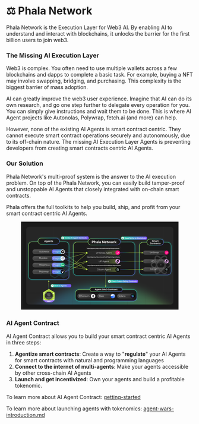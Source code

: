 # ⚖️ Phala Network

Phala Network is the Execution Layer for Web3 AI. By enabling AI to understand and interact with blockchains, it unlocks the barrier for the first billion users to join web3.

### The Missing AI Execution Layer

Web3 is complex. You often need to use multiple wallets across a few blockchains and dapps to complete a basic task. For example, buying a NFT may involve swapping, bridging, and purchasing. This complexity is the biggest barrier of mass adoption.

AI can greatly improve the web3 user experience. Imagine that AI can do its own research, and go one step further to delegate every operation for you. You can simply give instructions and wait them to be done. This is where AI Agent projects like Autonolas, Polywrap, fetch.ai (and more) can help.

However, none of the existing AI Agents is smart contract centric. They cannot execute smart contract operations securely and autonomously, due to its off-chain nature. The missing AI Execution Layer Agents is preventing developers from creating smart contracts centric AI Agents.

### Our Solution

Phala Network's multi-proof system is the answer to the AI execution problem. On top of the Phala Network, you can easily build tamper-proof and unstoppable AI Agents that closely integrated with on-chain smart contracts.

Phala offers the full toolkits to help you build, ship, and profit from your smart contract centric AI Agents.

<figure><img src="../.gitbook/assets/Phala-AI-Agent-Contract-HLD.png" alt=""><figcaption></figcaption></figure>

### AI Agent Contract

AI Agent Contract allows you to build your smart contract centric AI Agents in three steps:

1. **Agentize smart contracts**: Create a way to "**regulate**" your AI Agents for smart contracts with natural and programming languages
2. **Connect to the internet of multi-agents**: Make your agents accessible by other cross-chain AI Agents
3. **Launch and get incentivized**: Own your agents and build a profitable tokenomic.

To learn more about AI Agent Contract: [getting-started](../ai-agent-contract/getting-started/ "mention")

To learn more about launching agents with tokenomics: [agent-wars-introduction.md](../agent-wars/agent-wars-introduction.md "mention")
